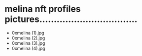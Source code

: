 # melina nft profiles pictures..................................
- 0xmelina (1).jpg
- 0xmelina (2).jpg
- 0xmelina (3).jpg
- 0xmelina (4).jpg
